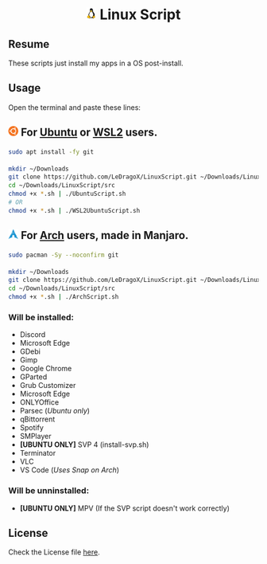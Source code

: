 <h1 align="center">
  <img width=4% src=./lib/images/linux-tux.png>
  Linux Script
</h1>

## Resume

These scripts just install my apps in a OS post-install.

## Usage

Open the terminal and paste these lines:

## <img width=4% src=./lib/images/ubuntu-icon.webp> For [Ubuntu](src/UbuntuScript.sh) or [WSL2](src/WSL2UbuntuScript.sh) users.

```sh
sudo apt install -fy git

mkdir ~/Downloads
git clone https://github.com/LeDragoX/LinuxScript.git ~/Downloads/LinuxScript
cd ~/Downloads/LinuxScript/src
chmod +x *.sh | ./UbuntuScript.sh
# OR
chmod +x *.sh | ./WSL2UbuntuScript.sh
```

## <img width=4% src=./lib/images/arch-linux-icon.png> For [Arch](src/ArchScript.sh) users, made in Manjaro.

```sh
sudo pacman -Sy --noconfirm git

mkdir ~/Downloads
git clone https://github.com/LeDragoX/LinuxScript.git ~/Downloads/LinuxScript
cd ~/Downloads/LinuxScript/src
chmod +x *.sh | ./ArchScript.sh
```

### Will be installed:

- Discord
- Microsoft Edge
- GDebi
- Gimp
- Google Chrome
- GParted
- Grub Customizer
- Microsoft Edge
- ONLYOffice
- Parsec (_Ubuntu only_)
- qBittorrent
- Spotify
- SMPlayer
- **[UBUNTU ONLY]** SVP 4 (install-svp.sh)
- Terminator
- VLC
- VS Code (_Uses Snap on Arch_)

### Will be unninstalled:

- **[UBUNTU ONLY]** MPV (If the SVP script doesn't work correctly)

## License

Check the License file [here](LICENSE).
